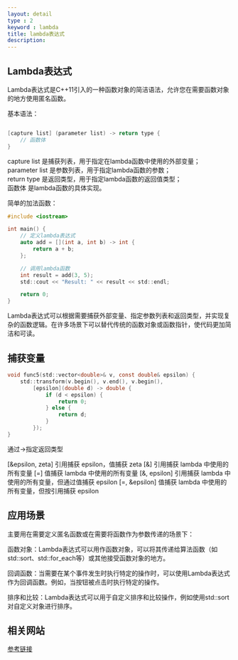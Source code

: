 ```yaml
---
layout: detail
type : 2
keyword : lambda
title: lambda表达式
description: 
---
```


## Lambda表达式

Lambda表达式是C++11引入的一种函数对象的简洁语法，允许您在需要函数对象的地方使用匿名函数。

基本语法：

```c

[capture list] (parameter list) -> return type {
    // 函数体
}
```

capture list 是捕获列表，用于指定在lambda函数中使用的外部变量；  
parameter list 是参数列表，用于指定lambda函数的参数；  
return type 是返回类型，用于指定lambda函数的返回值类型；  
函数体 是lambda函数的具体实现。

简单的加法函数：

```c
#include <iostream>

int main() {
    // 定义lambda表达式
    auto add = [](int a, int b) -> int {
        return a + b;
    };

    // 调用lambda函数
    int result = add(3, 5);
    std::cout << "Result: " << result << std::endl;

    return 0;
}
```

Lambda表达式可以根据需要捕获外部变量、指定参数列表和返回类型，并实现复杂的函数逻辑。在许多场景下可以替代传统的函数对象或函数指针，使代码更加简洁和可读。

## 捕获变量

```c
void func5(std::vector<double>& v, const double& epsilon) {
    std::transform(v.begin(), v.end(), v.begin(),
        [epsilon](double d) -> double {
            if (d < epsilon) {
                return 0;
            } else {
                return d;
            }
        });
}
```

通过->指定返回类型

[&epsilon, zeta] 引用捕获 epsilon，值捕获 zeta
[&] 引用捕获 lambda 中使用的所有变量
[=] 值捕获 lambda 中使用的所有变量
[&, epsilon] 引用捕获 lambda 中使用的所有变量，但通过值捕获 epsilon
[=, &epsilon] 值捕获 lambda 中使用的所有变量，但按引用捕获 epsilon

## 应用场景

主要用在需要定义匿名函数或在需要将函数作为参数传递的场景下：

函数对象：Lambda表达式可以用作函数对象，可以将其传递给算法函数（如std::sort、std::for_each等）或其他接受函数对象的地方。

回调函数：当需要在某个事件发生时执行特定的操作时，可以使用Lambda表达式作为回调函数。例如，当按钮被点击时执行特定的操作。

排序和比较：Lambda表达式可以用于自定义排序和比较操作，例如使用std::sort对自定义对象进行排序。



## 相关网站

[参考链接](https://stackoverflow.com/questions/7627098/what-is-a-lambda-expression-in-c11)    

